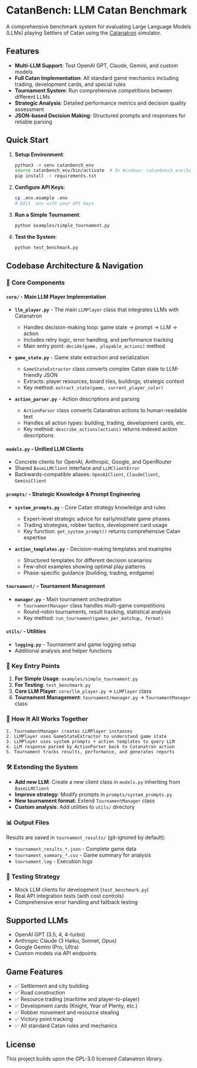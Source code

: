 # CatanBench: LLM Catan Benchmark

A comprehensive benchmark system for evaluating Large Language Models (LLMs) playing Settlers of Catan using the [Catanatron](https://github.com/bcollazo/catanatron) simulator.

## Features

- **Multi-LLM Support**: Test OpenAI GPT, Claude, Gemini, and custom models
- **Full Catan Implementation**: All standard game mechanics including trading, development cards, and special rules
- **Tournament System**: Run comprehensive competitions between different LLMs
- **Strategic Analysis**: Detailed performance metrics and decision quality assessment
- **JSON-based Decision Making**: Structured prompts and responses for reliable parsing

## Quick Start

1. **Setup Environment**:
   ```bash
   python3 -m venv catanbench_env
   source catanbench_env/bin/activate  # On Windows: catanbench_env\Scripts\activate
   pip install -r requirements.txt
   ```

2. **Configure API Keys**:
   ```bash
   cp .env.example .env
   # Edit .env with your API keys
   ```

3. **Run a Simple Tournament**:
   ```bash
   python examples/simple_tournament.py
   ```

4. **Test the System**:
   ```bash
   python test_benchmark.py
   ```

## Codebase Architecture & Navigation

### 📁 **Core Components**

#### `core/` - Main LLM Player Implementation
- **`llm_player.py`** - The main `LLMPlayer` class that integrates LLMs with Catanatron
  - Handles decision-making loop: game state → prompt → LLM → action
  - Includes retry logic, error handling, and performance tracking
  - Main entry point: `decide(game, playable_actions)` method

- **`game_state.py`** - Game state extraction and serialization
  - `GameStateExtractor` class converts complex Catan state to LLM-friendly JSON
  - Extracts: player resources, board tiles, buildings, strategic context
  - Key method: `extract_state(game, current_player_color)`

- **`action_parser.py`** - Action descriptions and parsing
  - `ActionParser` class converts Catanatron actions to human-readable text
  - Handles all action types: building, trading, development cards, etc.
  - Key method: `describe_actions(actions)` returns indexed action descriptions

#### `models.py` - Unified LLM Clients
- Concrete clients for OpenAI, Anthropic, Google, and OpenRouter
- Shared `BaseLLMClient` interface and `LLMClientError`
- Backwards-compatible aliases: `OpenAIClient`, `ClaudeClient`, `GeminiClient`

#### `prompts/` - Strategic Knowledge & Prompt Engineering
- **`system_prompts.py`** - Core Catan strategy knowledge and rules
  - Expert-level strategic advice for early/mid/late game phases
  - Trading strategies, robber tactics, development card usage
  - Key function: `get_system_prompt()` returns comprehensive Catan expertise

- **`action_templates.py`** - Decision-making templates and examples
  - Structured templates for different decision scenarios
  - Few-shot examples showing optimal play patterns
  - Phase-specific guidance (building, trading, endgame)

#### `tournament/` - Tournament Management
- **`manager.py`** - Main tournament orchestration
  - `TournamentManager` class handles multi-game competitions
  - Round-robin tournaments, result tracking, statistical analysis
  - Key method: `run_tournament(games_per_matchup, format)`

#### `utils/` - Utilities
- **`logging.py`** - Tournament and game logging setup
- Additional analysis and helper functions

### 🎯 **Key Entry Points**

1. **For Simple Usage**: `examples/simple_tournament.py`
2. **For Testing**: `test_benchmark.py`  
3. **Core LLM Player**: `core/llm_player.py` → `LLMPlayer` class
4. **Tournament Management**: `tournament/manager.py` → `TournamentManager` class

### 🔄 **How It All Works Together**

```
1. TournamentManager creates LLMPlayer instances
2. LLMPlayer uses GameStateExtractor to understand game state
3. LLMPlayer uses system prompts + action templates to query LLM
4. LLM response parsed by ActionParser back to Catanatron action
5. Tournament tracks results, performance, and generates reports
```

### 🛠️ **Extending the System**

- **Add new LLM**: Create a new client class in `models.py` inheriting from `BaseLLMClient`
- **Improve strategy**: Modify prompts in `prompts/system_prompts.py`
- **New tournament format**: Extend `TournamentManager` class
- **Custom analysis**: Add utilities to `utils/` directory

### 📊 **Output Files** 
Results are saved in `tournament_results/` (git-ignored by default):
- `tournament_results_*.json` - Complete game data
- `tournament_summary_*.csv` - Game summary for analysis  
- `tournament.log` - Execution logs

### 🧪 **Testing Strategy**
- Mock LLM clients for development (`test_benchmark.py`)
- Real API integration tests (with cost controls)
- Comprehensive error handling and fallback testing

## Supported LLMs

- OpenAI GPT (3.5, 4, 4-turbo)
- Anthropic Claude (3 Haiku, Sonnet, Opus)
- Google Gemini (Pro, Ultra)
- Custom models via API endpoints

## Game Features

- ✅ Settlement and city building
- ✅ Road construction  
- ✅ Resource trading (maritime and player-to-player)
- ✅ Development cards (Knight, Year of Plenty, etc.)
- ✅ Robber movement and resource stealing
- ✅ Victory point tracking
- ✅ All standard Catan rules and mechanics

## License

This project builds upon the GPL-3.0 licensed Catanatron library.